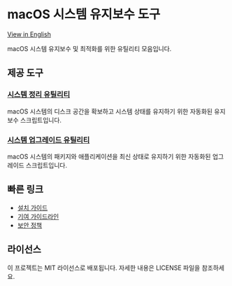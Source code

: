 # macOS 시스템 유지보수 도구

[View in English](README.md)

macOS 시스템 유지보수 및 최적화를 위한 유틸리티 모음입니다.

## 제공 도구

### [시스템 정리 유틸리티](docs/cleanup/README.kr.md)

macOS 시스템의 디스크 공간을 확보하고 시스템 상태를 유지하기 위한 자동화된 유지보수 스크립트입니다.

### [시스템 업그레이드 유틸리티](docs/upgrade/README.kr.md)

macOS 시스템의 패키지와 애플리케이션을 최신 상태로 유지하기 위한 자동화된 업그레이드 스크립트입니다.

## 빠른 링크

- [설치 가이드](docs/common/INSTALLATION.md)
- [기여 가이드라인](docs/common/CONTRIBUTING.md)
- [보안 정책](docs/common/SECURITY.md)

## 라이선스

이 프로젝트는 MIT 라이선스로 배포됩니다. 자세한 내용은 LICENSE 파일을 참조하세요.
